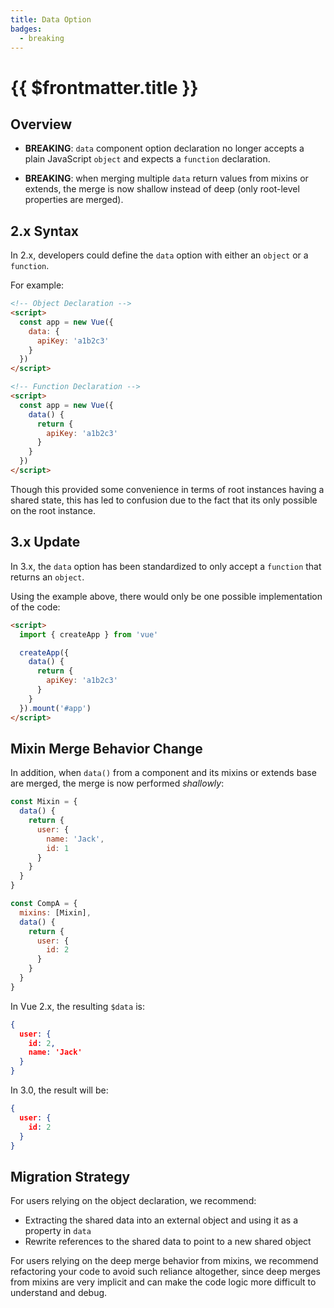 ```yaml
---
title: Data Option
badges:
  - breaking
---
```


# {{ $frontmatter.title }} <MigrationBadges :badges="$frontmatter.badges" />

## Overview

- **BREAKING**: `data` component option declaration no longer accepts a plain JavaScript `object` and expects a `function` declaration.

- **BREAKING**: when merging multiple `data` return values from mixins or extends, the merge is now shallow instead of deep (only root-level properties are merged).

## 2.x Syntax

In 2.x, developers could define the `data` option with either an `object` or a `function`.

For example:

```html
<!-- Object Declaration -->
<script>
  const app = new Vue({
    data: {
      apiKey: 'a1b2c3'
    }
  })
</script>

<!-- Function Declaration -->
<script>
  const app = new Vue({
    data() {
      return {
        apiKey: 'a1b2c3'
      }
    }
  })
</script>
```

Though this provided some convenience in terms of root instances having a shared state, this has led to confusion due to the fact that its only possible on the root instance.

## 3.x Update

In 3.x, the `data` option has been standardized to only accept a `function` that returns an `object`.

Using the example above, there would only be one possible implementation of the code:

```html
<script>
  import { createApp } from 'vue'

  createApp({
    data() {
      return {
        apiKey: 'a1b2c3'
      }
    }
  }).mount('#app')
</script>
```

## Mixin Merge Behavior Change

In addition, when `data()` from a component and its mixins or extends base are merged, the merge is now performed *shallowly*:

```js
const Mixin = {
  data() {
    return {
      user: {
        name: 'Jack',
        id: 1
      }
    }
  }
}

const CompA = {
  mixins: [Mixin],
  data() {
    return {
      user: {
        id: 2
      }
    }
  }
}
```

In Vue 2.x, the resulting `$data` is:

```json
{
  user: {
    id: 2,
    name: 'Jack'
  }
}
```

In 3.0, the result will be:

```json
{
  user: {
    id: 2
  }
}
```

## Migration Strategy

For users relying on the object declaration, we recommend:

- Extracting the shared data into an external object and using it as a property in `data`
- Rewrite references to the shared data to point to a new shared object

For users relying on the deep merge behavior from mixins, we recommend refactoring your code to avoid such reliance altogether, since deep merges from mixins are very implicit and can make the code logic more difficult to understand and debug.
